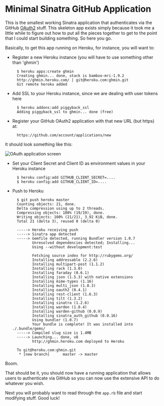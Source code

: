 Minimal Sinatra GitHub Application
==================================

This is the smallest working Sinatra application that authenticates via the GitHub [OAuth2][oa] stuff. This skeleton app exists simply because it took me a little while to figure out how to put all the pieces together to get to the point that I could start building something.  So here you go.

[oa]: http://developer.github.com/v3/oauth/

Basically, to get this app running on Heroku, for instance, you will want to:

* Register a new Heroku instance (you will have to use something other than 'ghmin')

        $ heroku apps:create ghmin
        Creating ghmin... done, stack is bamboo-mri-1.9.2
        http://ghmin.heroku.com/ | git@heroku.com:ghmin.git
        Git remote heroku added

* Add SSL to your Heroku instance, since we are dealing with user tokens here

        $ heroku addons:add piggyback_ssl
        Adding piggyback_ssl to ghmin... done (free)

* Register your GitHub OAuth2 application with that new URL (but https) at:

        https://github.com/account/applications/new

It should look something like this:

![OAuth application screen](https://img.skitch.com/20110621-mcyq6hjrn3c2mdk6629t23fh2m.png)

* Set your Client Secret and Client ID as environment values in your Heroku instance

        $ heroku config:add GITHUB_CLIENT_SECRET=....
        $ heroku config:add GITHUB_CLIENT_ID=....

* Push to Heroku

        $ git push heroku master
        Counting objects: 21, done.
        Delta compression using up to 2 threads.
        Compressing objects: 100% (19/19), done.
        Writing objects: 100% (21/21), 3.92 KiB, done.
        Total 21 (delta 3), reused 0 (delta 0)

        -----> Heroku receiving push
        -----> Sinatra app detected
        -----> Gemfile detected, running Bundler version 1.0.7
               Unresolved dependencies detected; Installing...
               Using --without development:test

               Fetching source index for http://rubygems.org/
               Installing addressable (2.2.6) 
               Installing multipart-post (1.1.2) 
               Installing rack (1.3.0) 
               Installing faraday (0.6.1) 
               Installing json (1.5.3) with native extensions 
               Installing mime-types (1.16) 
               Installing multi_json (1.0.3) 
               Installing oauth2 (0.4.1) 
               Installing rest-client (1.6.3) 
               Installing tilt (1.3.2) 
               Installing sinatra (1.2.6) 
               Installing warden (1.0.4) 
               Installing warden-github (0.0.9) 
               Installing sinatra_auth_github (0.0.16) 
               Using bundler (1.0.7) 
               Your bundle is complete! It was installed into ./.bundle/gems/
        -----> Compiled slug size is 1.4MB
        -----> Launching... done, v8
               http://ghmin.heroku.com deployed to Heroku

        To git@heroku.com:ghmin.git
         * [new branch]      master -> master

Boom.

That should be it, you should now have a running application that allows users to authenticate via GitHub so you can now use the extensive API to do whatever you wish.

Next you will probably want to read through the `app.rb` file and start modifying stuff.  Good luck!




